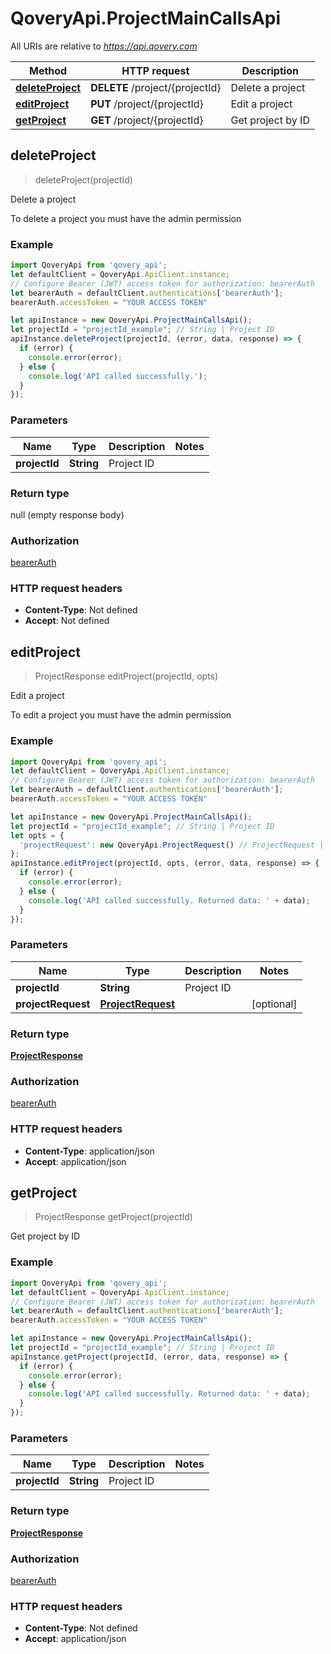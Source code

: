 # QoveryApi.ProjectMainCallsApi

All URIs are relative to *https://api.qovery.com*

Method | HTTP request | Description
------------- | ------------- | -------------
[**deleteProject**](ProjectMainCallsApi.md#deleteProject) | **DELETE** /project/{projectId} | Delete a project
[**editProject**](ProjectMainCallsApi.md#editProject) | **PUT** /project/{projectId} | Edit a project
[**getProject**](ProjectMainCallsApi.md#getProject) | **GET** /project/{projectId} | Get project by ID



## deleteProject

> deleteProject(projectId)

Delete a project

To delete a project you must have the admin permission

### Example

```javascript
import QoveryApi from 'qovery_api';
let defaultClient = QoveryApi.ApiClient.instance;
// Configure Bearer (JWT) access token for authorization: bearerAuth
let bearerAuth = defaultClient.authentications['bearerAuth'];
bearerAuth.accessToken = "YOUR ACCESS TOKEN"

let apiInstance = new QoveryApi.ProjectMainCallsApi();
let projectId = "projectId_example"; // String | Project ID
apiInstance.deleteProject(projectId, (error, data, response) => {
  if (error) {
    console.error(error);
  } else {
    console.log('API called successfully.');
  }
});
```

### Parameters


Name | Type | Description  | Notes
------------- | ------------- | ------------- | -------------
 **projectId** | **String**| Project ID | 

### Return type

null (empty response body)

### Authorization

[bearerAuth](../README.md#bearerAuth)

### HTTP request headers

- **Content-Type**: Not defined
- **Accept**: Not defined


## editProject

> ProjectResponse editProject(projectId, opts)

Edit a project

To edit a project you must have the admin permission

### Example

```javascript
import QoveryApi from 'qovery_api';
let defaultClient = QoveryApi.ApiClient.instance;
// Configure Bearer (JWT) access token for authorization: bearerAuth
let bearerAuth = defaultClient.authentications['bearerAuth'];
bearerAuth.accessToken = "YOUR ACCESS TOKEN"

let apiInstance = new QoveryApi.ProjectMainCallsApi();
let projectId = "projectId_example"; // String | Project ID
let opts = {
  'projectRequest': new QoveryApi.ProjectRequest() // ProjectRequest | 
};
apiInstance.editProject(projectId, opts, (error, data, response) => {
  if (error) {
    console.error(error);
  } else {
    console.log('API called successfully. Returned data: ' + data);
  }
});
```

### Parameters


Name | Type | Description  | Notes
------------- | ------------- | ------------- | -------------
 **projectId** | **String**| Project ID | 
 **projectRequest** | [**ProjectRequest**](ProjectRequest.md)|  | [optional] 

### Return type

[**ProjectResponse**](ProjectResponse.md)

### Authorization

[bearerAuth](../README.md#bearerAuth)

### HTTP request headers

- **Content-Type**: application/json
- **Accept**: application/json


## getProject

> ProjectResponse getProject(projectId)

Get project by ID

### Example

```javascript
import QoveryApi from 'qovery_api';
let defaultClient = QoveryApi.ApiClient.instance;
// Configure Bearer (JWT) access token for authorization: bearerAuth
let bearerAuth = defaultClient.authentications['bearerAuth'];
bearerAuth.accessToken = "YOUR ACCESS TOKEN"

let apiInstance = new QoveryApi.ProjectMainCallsApi();
let projectId = "projectId_example"; // String | Project ID
apiInstance.getProject(projectId, (error, data, response) => {
  if (error) {
    console.error(error);
  } else {
    console.log('API called successfully. Returned data: ' + data);
  }
});
```

### Parameters


Name | Type | Description  | Notes
------------- | ------------- | ------------- | -------------
 **projectId** | **String**| Project ID | 

### Return type

[**ProjectResponse**](ProjectResponse.md)

### Authorization

[bearerAuth](../README.md#bearerAuth)

### HTTP request headers

- **Content-Type**: Not defined
- **Accept**: application/json

